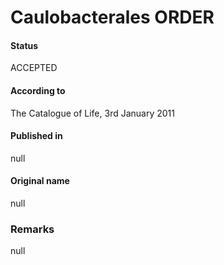 # Caulobacterales ORDER

#### Status
ACCEPTED

#### According to
The Catalogue of Life, 3rd January 2011

#### Published in
null

#### Original name
null

### Remarks
null